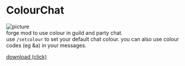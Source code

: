 # ColourChat
![picture](https://i.imgur.com/ahtbyaZ.png)  
forge mod to use colour in guild and party chat.  
use `/setcolour` to set your default chat colour. you can also use colour codes (eg &a) in your messages.

[download (click)](https://github.com/mew/colouredguildchat/releases)
